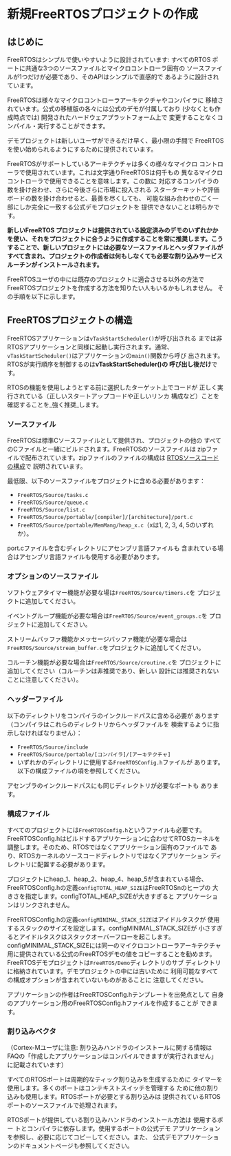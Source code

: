 # 新規FreeRTOSプロジェクトの作成

## はじめに

FreeRTOSはシンプルで使いやすいように設計されています: すべてのRTOS
ポートに共通な3つのソースファイルとマイクロコントローラ固有の
ソースファイルが1つだけが必要であり、そのAPIはシンプルで直感的で
あるように設計されています。

FreeRTOSは様々なマイクロコントローラアーキテクチャやコンパイラに
移植されています。公式の移植版の各々には公式のデモが付属しており
(少なくとも作成時点では) 開発されたハードウェアプラットフォーム上で
変更することなくコンパイル・実行することができます。

デモプロジェクトは新しいユーザができるだけ早く、最小限の手間で
FreeRTOSを使い始められるようにするために提供されています。

FreeRTOSがサポートしているアーキテクチャは多くの様々なマイクロ
コントローラで使用されています。これは文字通りFreeRTOSは何千もの
異なるマイクロコントローラで使用できることを意味します。この数に
対応するコンパイラの数を掛け合わせ、さらに今後さらに市場に投入される
スターターキットや評価ボードの数を掛け合わせると、最善を尽くしても、
可能な組み合わせのごく一部にしか完全に一致する公式デモプロジェクトを
提供できないことは明らかです。

**新しいFreeRTOS プロジェクトは提供されている設定済みのデモのいずれかかを使い、それをプロジェクトに合うように作成することを常に推奨します。こうすることで、新しいプロジェクトには必要なソースファイルとヘッダファイルがすべて含まれ、プロジェクトの作成者は何もしなくても必要な割り込みサービスルーチンがインストールされます。**

FreeRTOSユーザの中には既存のプロジェクトに適合させる以外の方法で
FreeRTOSプロジェクトを作成する方法を知りたい人もいるかもしれません。
その手順を以下に示します。

## FreeRTOSプロジェクトの構造

FreeRTOSアプリケーションは`vTaskStartScheduler()`が呼び出される
までは非RTOSアプリケーションと同様に起動し実行されます。通常、
`vTaskStartScheduler()`はアプリケーションの`main()`関数から呼び
出されます。RTOSが実行順序を制御するのは**vTaskStartScheduler()の
呼び出し後だけ**です。

RTOSの機能を使用しようとする前に選択したターゲット上でコードが
正しく実行されている（正しいスタートアップコードや正しいリンカ
構成など）ことを確認することを_強く推奨_します。

### ソースファイル

FreeRTOSは標準Cソースファイルとして提供され、プロジェクトの他の
すべてのCファイルと一緒にビルドされます。FreeRTOSのソースファイルは
zipファイルで配布されています。zipファイルのファイルの構成は
[RTOSソースコードの構成](https://www.freertos.org/a00017.html)で
説明されています。

最低限、以下のソースファイルをプロジェクトに含める必要があります：

- `FreeRTOS/Source/tasks.c`
- `FreeRTOS/Source/queue.c`
- `FreeRTOS/Source/list.c`
- `FreeRTOS/Source/portable/[compiler]/[architecture]/port.c`
- `FreeRTOS/Source/portable/MemMang/heap_x.c`（xは1, 2, 3, 4, 5のいずれか）。

port.cファイルを含むディレクトリにアセンブリ言語ファイルも
含まれている場合はアセンブリ言語ファイルも使用する必要があります。

### オプションのソースファイル

ソフトウェアタイマー機能が必要な場は`FreeRTOS/Source/timers.c`を
プロジェクトに追加してください。

イベントグループ機能が必要な場合は`FreeRTOS/Source/event_groups.c`を
プロジェクトに追加してください。

ストリームバッファ機能かメッセージバッファ機能が必要な場合は
`FreeRTOS/Source/stream_buffer.c`をプロジェクトに追加してください。

コルーチン機能が必要な場合は`FreeRTOS/Source/croutine.c`を
プロジェクトに追加してください（コルーチンは非推奨であり、新しい
設計には推奨されないことに注意してください）。

### ヘッダーファイル

以下のディレクトリをコンパイラのインクルードパスに含める必要が
あります（コンパイラはこれらのディレクトリからヘッダファイルを
検索するように指示しなければなりません）：

- `FreeRTOS/Source/include`
- `FreeRTOS/Source/portable/[コンパイラ]/[アーキテクチャ]`
- いずれかのディレクトリに使用する`FreeRTOSConfig.h`ファイルが
  あります。以下の構成ファイルの項を参照してください。

アセンブラのインクルードパスにも同じディレクトリが必要なポートも
あります。

### 構成ファイル

すべてのプロジェクトには`FreeRTOSConfig.h`というファイルも必要です。
FreeRTOSConfig.hはビルドするアプリケーションに合わせてRTOSカーネルを
調整します。そのため、RTOSではなくアプリケーション固有のファイルで
あり、RTOSカーネルのソースコードディレクトリではなくアプリケーション
ディレクトリに配置する必要があります。

プロジェクトにheap_1、heap_2、heap_4、heap_5が含まれている場合、
FreeRTOSConfig.hの定義`configTOTAL_HEAP_SIZE`はFreeRTOSnのヒープの
大きさを指定します。configTOTAL_HEAP_SIZEが大きすぎると
アプリケーションはリンクされません。

FreeRTOSConfig.hの定義`configMINIMAL_STACK_SIZE`はアイドルタスクが
使用するスタックのサイズを設定します。configMINIMAL_STACK_SIZEが
小さすぎるとアイドルタスクはスタックオーバーフローを起こします。configMINIMAL_STACK_SIZEには同一のマイクロコントローラアーキテクチャ
用に提供されている公式のFreeRTOSデモの値をコピーすることを勧めます。
FreeRTOSデモプロジェクトは`FreeRTOS/Demo`ディレクトリのサブ
ディレクトリに格納されています。デモプロジェクトの中には古いために
利用可能なすべての構成オプションが含まれていないものがあることに
注意してください。

アプリケーションの作者はFreeRTOSConfig.hテンプレートを出発点として
自身のアプリケーション用のFreeRTOSConfig.hファイルを作成することが
できます。

### 割り込みベクタ

（Cortex-Mユーザに注意: 割り込みハンドラのインストールに関する情報は
FAQの「作成したアプリケーションはコンパイルできますが実行されません」
に記載されています）

すべてのRTOSポートは周期的なティック割り込みを生成するために
タイマーを使用します。多くのポートはコンテキストスイッチを管理する
ために他の割り込みも使用します。RTOSポートが必要とする割り込みは
提供されているRTOSポートのソースファイルで処理されます。

RTOSポートが提供している割り込みハンドラのインストール方法は
使用するポー トとコンパイラに依存します。使用するポートの公式デモ
アプリケーションを参照し、必要に応じてコピーしてください。また、
公式デモアプリケーションのドキュメントページも参照してください。

